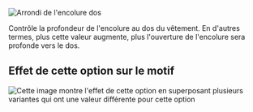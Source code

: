 ![Arrondi de l'encolure dos](./backneckcutout.svg)

Contrôle la profondeur de l'encolure au dos du vêtement. En d'autres termes, plus cette valeur augmente, plus l'ouverture de l'encolure sera profonde vers le dos.

## Effet de cette option sur le motif

![Cette image montre l'effet de cette option en superposant plusieurs variantes qui ont une valeur différente pour cette option](brian_backneckcutout_sample.svg "Effet de cette option sur le motif")
